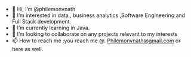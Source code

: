 - 👋 Hi, I’m @philemonvnath
- 👀 I’m interested in data , business analytics ,Software Engineering and Full Stack development.
- 🌱 I’m currently learning in Java.
- 💞️ I’m looking to collaborate on any projects relevant to my interests
- 📫 How to reach me :you reach me @. Philemonvnath@gmail.com or here as well.

<!---
philemonvnath/philemonvnath is a ✨ special ✨ repository because its `README.md` (this file) appears on your GitHub profile.
You can click the Preview link to take a look at your changes.
--->
